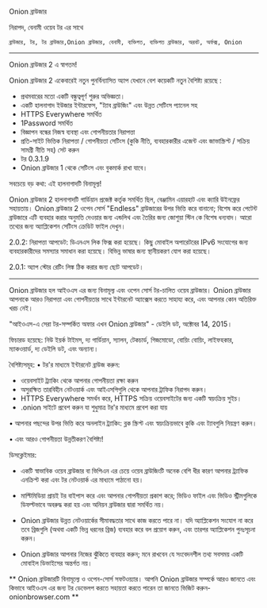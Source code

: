 Onion ব্রাউজার

নিরাপদ, বেনামী ওয়েব টর এর সাথে

`ব্রাউজার, টর, টর ব্রাউজার,Onion ব্রাউজার, বেনামী, ব্যক্তিগত, ব্যক্তিগত ব্রাউজার, অরবট, অর্ফক্স, Onion`

---

Onion ব্রাউজার 2 এ স্বাগতম!

Onion ব্রাউজার 2 একেবারেই নতুন পুনর্বিন্যাসিত অ্যাপ যেখানে বেশ কয়েকটি নতুন বৈশিষ্ট্য রয়েছে :

* প্রথমবারের মতো একটি বন্ধুত্বপূর্ণ শুরুর অভিজ্ঞতা।
* একটি হালনাগাদ ইউজার ইন্টারফেস, "ট্যাব ব্রাউজিং" এবং উন্নত সেটিংস প্যানেল সহ
* HTTPS Everywhere সমর্থিত
* 1Password সমর্থিত
* বিজ্ঞাপন বন্ধের নিজস্ব ব্যবস্থা এবং গোপনীয়তার নিরাপত্তা
* প্রতি-সাইট ভিত্তিক নিরাপত্তা / গোপনীয়তা সেটিংস (কুকি নীতি, ব্যবহারকারীর এজেন্ট এবং জাভাস্ক্রিপ্ট / সক্রিয় সামগ্রী নীতি সহ) সেট করুন
* টর 0.3.1.9
* Onion ব্রাউজার 1  থেকে সেটিংস এবং বুকমার্ক রাখা যাবে।

সবচেয়ে বড় কথা: এই হালনাগাদটি বিনামূল্য!

Onion ব্রাউজার 2 হালনাগাদটি গার্ডিয়ান প্রজেক্ট কর্তৃক সমর্থিত ছিল, বেঞ্জামিন এয়ারহাট এবং ক্যারি উইনফ্রের সহায়তায়। Onion ব্রাউজার 2 ওপেন সোর্স "Endless" ব্রাউজারের উপর ভিত্তি করে বানানো; বিশেষ করে পেটেন্ট ব্রাউজারে এটি ব্যবহার করার অনুমতি দেওয়ার জন্য এন্ডলিথ এবং তৈরির জন্য জোশুয়া স্টিন কে বিশেষ ধন্যবাদ। আরো তথ্যের জন্য অ্যাপ্লিকেশন সেটিংস ক্রেডিট ফাইল দেখুন।

2.0.2: নিরাপত্তা আপডেট: ডিএনএস লিক ফিক্স করা হয়েছে। কিছু মোবাইল অপারেটরের  IPv6 সংযোগের জন্য ব্যবহারকারীদের সমস্যার সমাধান করা হয়েছে। বিভিন্ন ভাষার জন্য স্থানীয়করণ যোগ করা হয়েছে।

2.0.1: অ্যাপ স্টোর রেটিং লিঙ্ক ঠিক করার জন্য ছোট আপডেট।

---

Onion ব্রাউজার হল আইওএস এর জন্য বিনামূল্য এবং ওপেন সোর্স টর-চালিত ওয়েব ব্রাউজার। Onion ব্রাউজার আপনাকে আরও নিরাপত্তা এবং গোপনীয়তার সাথে ইন্টারনেট অ্যাক্সেস করতে সাহায্য করে, এবং আপনার কোন অতিরিক্ত খরচ নেই।

"আইওএস-এ সেরা টর-সম্পর্কিত অফার এখন Onion ব্রাউজার" - ডেইলি ডট, অক্টোবর 14, 2015।

ফিচারড হয়েছে: নিউ ইয়র্ক টাইমস, দ্য গার্ডিয়ান, স্যালন, টেকচার্ড, গিজমোডো, বোয়িং বোয়িং, লাইফহকার, ম্যাকওয়ার্ড, দ্য ডেইলি ডট, এবং অন্যান্য।

বৈশিষ্ট্যসমূহ:
• টর'র মাধ্যমে ইন্টারনেট ব্রাউজ করুন:
- ওয়েবসাইট ট্র্যাকিং থেকে আপনার গোপনীয়তা রক্ষা করুন
- অসুরক্ষিত তারবিহীন নেটওয়ার্ক এবং আইএসপিগুলি থেকে আপনার ট্রাফিক নিরাপদ করুন।
- HTTPS Everywhere সমর্থন করে, HTTPS সক্রিয় ওয়েবসাইটের জন্য একটি স্বয়ংক্রিয় সুইচ।
- .onion সাইটে প্রবেশ করুন যা শুধুমাত্র টর'র মাধ্যমে প্রবেশ করা যায়

• আপনার পছন্দের উপর ভিত্তি করে অনলাইন ট্র্যাকিং: ব্লক স্ক্রিপ্ট এবং স্বয়ংক্রিয়ভাবে কুকি এবং ট্যাবগুলি নিয়ন্ত্রণ করুন।

• এবং আরও গোপনীয়তা উন্নতীকরণ বৈশিষ্ট্য!

ডিসক্লেইমার:
- একটি স্বাভাবিক ওয়েব ব্রাউজার বা ভিপিএন এর চেয়ে ওয়েব ব্রাউজিংটি অনেক বেশি ধীর কারণ আপনার ট্র্যাফিক এনক্রিপ্ট করা এবং টর নেটওয়ার্ক এর মাধ্যমে পাঠানো হয়।

- মাল্টিমিডিয়া প্রায়ই টর বাইপাস করে এবং আপনার গোপনীয়তা প্রকাশ করে; ভিডিও ফাইল এবং ভিডিও স্ট্রীমগুলিকে ডিফল্টভাবে অবরুদ্ধ করা হয় এবং অনিয়ন ব্রাউজার দ্বারা সমর্থিত নয়।

- Onion ব্রাউজার উন্নত নেটওয়ার্কের সীমাবদ্ধতার সাথে কাজ করতে পারে না। যদি অ্যাপ্লিকেশন সংযোগ না করে তবে ব্রিজগুলি (অথবা একটি ভিন্ন ধরনের ব্রিজ) ব্যবহার করে বল প্রয়োগ করুন, এবং তারপর অ্যাপ্লিকেশন পুনঃসূচনা করুন।

- Onion ব্রাউজার আপনার নিজের ঝুঁকিতে ব্যবহার করুন; মনে রাখবেন যে সংবেদনশীল তথ্য সবসময় একটি মোবাইল ডিভাইসের অন্তর্গত নয়।

** Onion ব্রাউজারটি বিনামূল্যে ও ওপেন-সোর্স সফটওয়্যার। আপনি Onion ব্রাউজার সম্পর্কে আরও জানতে এবং কিভাবে আইওএস এর জন্য টর ডেভেলপ করতে সহায়তা করতে পারেন তা জানতে ভিজিট করুন- onionbrowser.com **

